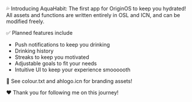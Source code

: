 💦 Introducing AquaHabit: The first app for OriginOS to keep you hydrated!
All assets and functions are written entirely in OSL and ICN, and can be modified freely.

✅ Planned features include
- Push notifications to keep you drinking
- Drinking history
- Streaks to keep you motivated
- Adjustable goals to fit your needs
- Intuitive UI to keep your experience smoooooth

🎨 See colour.txt and ahlogo.icn for branding assets!

❤️ Thank you for following me on this journey!
